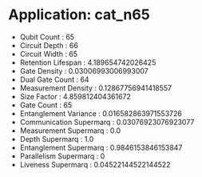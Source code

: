# Application: cat_n65
- Qubit Count : 65
- Circuit Depth : 66
- Circuit Width : 65
- Retention Lifespan : 4.189654742026425
- Gate Density : 0.03006993006993007
- Dual Gate Count : 64
- Measurement Density : 0.12867756941418557
- Size Factor : 4.859812404361672
- Gate Count : 65
- Entanglement Variance : 0.016582863971553726
- Communication Supermarq : 0.03076923076923077
- Measurement Supermarq : 0.0
- Depth Supermarq : 1.0
- Entanglement Supermarq : 0.9846153846153847
- Parallelism Supermarq : 0
- Liveness Supermarq : 0.04522144522144522
